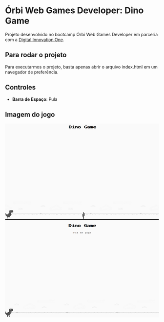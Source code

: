 # Órbi Web Games Developer: Dino Game

Projeto desenvolvido no bootcamp Órbi Web Games Developer em parceria com a [Digital Innovation One](https://digitalinnovation.one).

## Para rodar o projeto

Para executarmos o projeto, basta apenas abrir o arquivo index.html em um navegador de preferência.

## Controles
- **Barra de Espaço**: Pula

## Imagem do jogo

![Dino Game](jogo.png)
